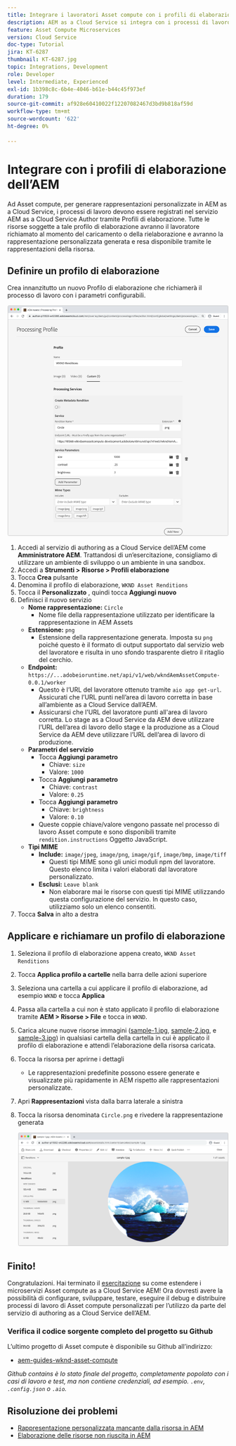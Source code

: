 ```yaml
---
title: Integrare i lavoratori Asset compute con i profili di elaborazione AEM
description: AEM as a Cloud Service si integra con i processi di lavoro Asset compute implementati in Adobe I/O Runtime tramite i Profili elaborazione AEM Assets. I Profili di elaborazione sono configurati nel servizio Author in modo da elaborare specifiche risorse tramite processi di lavoro personalizzati e archiviare i file generati da tali processi di lavoro come rappresentazioni delle risorse.
feature: Asset Compute Microservices
version: Cloud Service
doc-type: Tutorial
jira: KT-6287
thumbnail: KT-6287.jpg
topic: Integrations, Development
role: Developer
level: Intermediate, Experienced
exl-id: 1b398c8c-6b4e-4046-b61e-b44c45f973ef
duration: 179
source-git-commit: af928e60410022f12207082467d3bd9b818af59d
workflow-type: tm+mt
source-wordcount: '622'
ht-degree: 0%

---
```


# Integrare con i profili di elaborazione dell’AEM

Ad Asset compute, per generare rappresentazioni personalizzate in AEM as a Cloud Service, i processi di lavoro devono essere registrati nel servizio AEM as a Cloud Service Author tramite Profili di elaborazione. Tutte le risorse soggette a tale profilo di elaborazione avranno il lavoratore richiamato al momento del caricamento o della rielaborazione e avranno la rappresentazione personalizzata generata e resa disponibile tramite le rappresentazioni della risorsa.

## Definire un profilo di elaborazione

Crea innanzitutto un nuovo Profilo di elaborazione che richiamerà il processo di lavoro con i parametri configurabili.

![Profilo di elaborazione](./assets/processing-profiles/new-processing-profile.png)

1. Accedi al servizio di authoring as a Cloud Service dell’AEM come __Amministratore AEM__. Trattandosi di un’esercitazione, consigliamo di utilizzare un ambiente di sviluppo o un ambiente in una sandbox.
1. Accedi a __Strumenti > Risorse > Profili elaborazione__
1. Tocca __Crea__ pulsante
1. Denomina il profilo di elaborazione, `WKND Asset Renditions`
1. Tocca il __Personalizzato__ , quindi tocca __Aggiungi nuovo__
1. Definisci il nuovo servizio
   + __Nome rappresentazione:__ `Circle`
      + Nome file della rappresentazione utilizzato per identificare la rappresentazione in AEM Assets
   + __Estensione:__ `png`
      + Estensione della rappresentazione generata. Imposta su `png` poiché questo è il formato di output supportato dal servizio web del lavoratore e risulta in uno sfondo trasparente dietro il ritaglio del cerchio.
   + __Endpoint:__ `https://...adobeioruntime.net/api/v1/web/wkndAemAssetCompute-0.0.1/worker`
      + Questo è l’URL del lavoratore ottenuto tramite `aio app get-url`. Assicurati che l’URL punti nell’area di lavoro corretta in base all’ambiente as a Cloud Service dall’AEM.
      + Assicurarsi che l&#39;URL del lavoratore punti all&#39;area di lavoro corretta. Lo stage as a Cloud Service da AEM deve utilizzare l’URL dell’area di lavoro dello stage e la produzione as a Cloud Service da AEM deve utilizzare l’URL dell’area di lavoro di produzione.
   + __Parametri del servizio__
      + Tocca __Aggiungi parametro__
         + Chiave: `size`
         + Valore: `1000`
      + Tocca __Aggiungi parametro__
         + Chiave: `contrast`
         + Valore: `0.25`
      + Tocca __Aggiungi parametro__
         + Chiave: `brightness`
         + Valore: `0.10`
      + Queste coppie chiave/valore vengono passate nel processo di lavoro Asset compute e sono disponibili tramite `rendition.instructions` Oggetto JavaScript.
   + __Tipi MIME__
      + __Include:__ `image/jpeg`, `image/png`, `image/gif`, `image/bmp`, `image/tiff`
         + Questi tipi MIME sono gli unici moduli npm del lavoratore. Questo elenco limita i valori elaborati dal lavoratore personalizzato.
      + __Esclusi:__ `Leave blank`
         + Non elaborare mai le risorse con questi tipi MIME utilizzando questa configurazione del servizio. In questo caso, utilizziamo solo un elenco consentiti.
1. Tocca __Salva__ in alto a destra

## Applicare e richiamare un profilo di elaborazione

1. Seleziona il profilo di elaborazione appena creato, `WKND Asset Renditions`
1. Tocca __Applica profilo a cartelle__ nella barra delle azioni superiore
1. Seleziona una cartella a cui applicare il profilo di elaborazione, ad esempio `WKND` e tocca __Applica__
1. Passa alla cartella a cui non è stato applicato il profilo di elaborazione tramite __AEM > Risorse > File__ e tocca in `WKND`.
1. Carica alcune nuove risorse immagini ([sample-1.jpg](../assets/samples/sample-1.jpg), [sample-2.jpg](../assets/samples/sample-2.jpg), e [sample-3.jpg](../assets/samples/sample-3.jpg)) in qualsiasi cartella della cartella in cui è applicato il profilo di elaborazione e attendi l’elaborazione della risorsa caricata.
1. Tocca la risorsa per aprirne i dettagli
   + Le rappresentazioni predefinite possono essere generate e visualizzate più rapidamente in AEM rispetto alle rappresentazioni personalizzate.
1. Apri __Rappresentazioni__ vista dalla barra laterale a sinistra
1. Tocca la risorsa denominata `Circle.png` e rivedere la rappresentazione generata

   ![Rappresentazione generata](./assets/processing-profiles/rendition.png)

## Finito!

Congratulazioni. Hai terminato il [esercitazione](../overview.md) su come estendere i microservizi Asset compute as a Cloud Service AEM! Ora dovresti avere la possibilità di configurare, sviluppare, testare, eseguire il debug e distribuire processi di lavoro di Asset compute personalizzati per l’utilizzo da parte del servizio di authoring as a Cloud Service dell’AEM.

### Verifica il codice sorgente completo del progetto su Github

L’ultimo progetto di Asset compute è disponibile su Github all’indirizzo:

+ [aem-guides-wknd-asset-compute](https://github.com/adobe/aem-guides-wknd-asset-compute)

_Github contains è lo stato finale del progetto, completamente popolato con i casi di lavoro e test, ma non contiene credenziali, ad esempio. `.env`, `.config.json` o `.aio`._

## Risoluzione dei problemi

+ [Rappresentazione personalizzata mancante dalla risorsa in AEM](../troubleshooting.md#custom-rendition-missing-from-asset)
+ [Elaborazione delle risorse non riuscita in AEM](../troubleshooting.md#asset-processing-fails)
